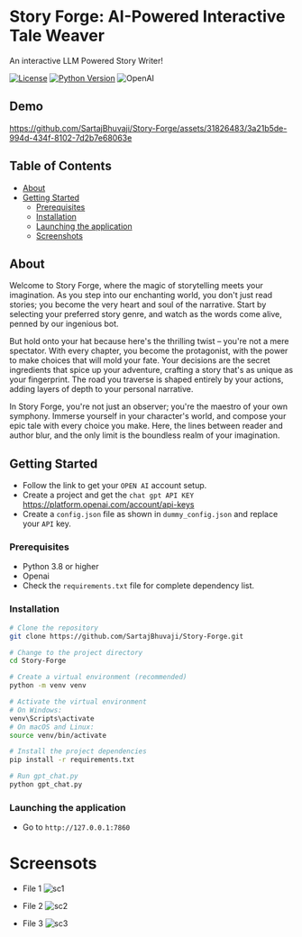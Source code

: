 # Story Forge: AI-Powered Interactive Tale Weaver

An interactive LLM Powered Story Writer!

[![License](https://img.shields.io/badge/license-MIT-blue.svg)](LICENSE)
[![Python Version](https://img.shields.io/badge/python-3.8%20%7C%203.9%20%7C%203.10-blue)](https://www.python.org/downloads/)
![OpenAI](https://a11ybadges.com/badge?logo=openai)

## Demo

https://github.com/SartajBhuvaji/Story-Forge/assets/31826483/3a21b5de-994d-434f-8102-7d2b7e68063e


## Table of Contents

- [About](#about)
- [Getting Started](#getting-started)
  - [Prerequisites](#prerequisites)
  - [Installation](#installation)
  - [Launching the application](#Launching-the-application)
  - [Screenshots](#screensots)
<!-- - [Usage](#usage)
- [Contributing](#contributing)
- [License](#license)
- [Acknowledgments](#acknowledgments) -->

## About

<!-- Provide a brief introduction to your project. What is it about? What problem does it solve? What makes it unique? -->
Welcome to Story Forge, where the magic of storytelling meets your imagination. As you step into our enchanting world, you don't just read stories; you become the very heart and soul of the narrative. Start by selecting your preferred story genre, and watch as the words come alive, penned by our ingenious bot.

But hold onto your hat because here's the thrilling twist – you're not a mere spectator. With every chapter, you become the protagonist, with the power to make choices that will mold your fate. Your decisions are the secret ingredients that spice up your adventure, crafting a story that's as unique as your fingerprint. The road you traverse is shaped entirely by your actions, adding layers of depth to your personal narrative.

In Story Forge, you're not just an observer; you're the maestro of your own symphony. Immerse yourself in your character's world, and compose your epic tale with every choice you make. Here, the lines between reader and author blur, and the only limit is the boundless realm of your imagination.
## Getting Started

<!-- Explain how to get started with your project. What are the prerequisites, and how should users set up their environment? -->
- Follow the link to get your `OPEN AI` account setup.
- Create a project and get the `chat gpt API KEY` https://platform.openai.com/account/api-keys
- Create a `config.json` file as shown in `dummy_config.json` and replace your `API` key.

### Prerequisites

<!-- List any software, libraries, or dependencies that users need to have installed before they can use your project. For example: -->

- Python 3.8 or higher
- Openai
- Check the `requirements.txt` file for complete dependency list.

### Installation

<!-- Provide step-by-step instructions on how to install your project. You can use code blocks if necessary: -->

```bash
# Clone the repository
git clone https://github.com/SartajBhuvaji/Story-Forge.git

# Change to the project directory
cd Story-Forge

# Create a virtual environment (recommended)
python -m venv venv

# Activate the virtual environment
# On Windows:
venv\Scripts\activate
# On macOS and Linux:
source venv/bin/activate

# Install the project dependencies
pip install -r requirements.txt

# Run gpt_chat.py
python gpt_chat.py
```

### Launching the application
- Go to `http://127.0.0.1:7860`

<!-- ## Screenshots
- File 1
![sc_1](https://github.com/SartajBhuvaji/Sentiment-Analysis/assets/31826483/13c2c0f2-c1e4-4727-b984-ab87d058e281)

- File 2
![sc_2](https://github.com/SartajBhuvaji/Sentiment-Analysis/assets/31826483/279d0a6d-0ce4-43b6-a1b3-9c139401a247)
 -->

# Screensots
- File 1
![sc1](https://github.com/SartajBhuvaji/Story-Forge/assets/31826483/6b853ca2-174e-4955-aff9-defacbba4622)

- File 2
![sc2](https://github.com/SartajBhuvaji/Story-Forge/assets/31826483/da911208-4d1b-41dc-b993-618304dd4353)

- File 3
![sc3](https://github.com/SartajBhuvaji/Story-Forge/assets/31826483/f0b4d84d-0086-4ee2-9aba-76b81c201670)


